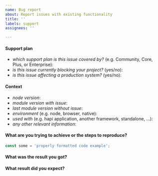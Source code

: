 ```yaml
---
name: Bug report
about: Report issues with existing functionality
title: ''
labels: support
assignees: ''

---
```


<!--
  ⚠️ ⚠️ ⚠️ ⚠️ ⚠️ ⚠️
  You must complete this entire issue template to receive support. You MUST NOT remove, change, or replace the template with your own format. A missing or incomplete report will cause your issue to be closed without comment. Please respect the time and experience that went into this template. It is here for a reason. Thank you!
  ⚠️ ⚠️ ⚠️ ⚠️ ⚠️ ⚠️
-->

#### Support plan

<!--
We are here to help!

You do not need to pay to receive support. Free community based support is, by its nature, limited to available community members able to help. Most community support issues are resolved within 2 weeks.

Before submitting an issue, please review the various support plans available at https://hapi.dev/support/. That page includes useful information about faster and free channels to ask questions, as well as priority support options to meet you needs.
-->

* *which support plan is this issue covered by?* (e.g. Community, Core, Plus, or Enterprise): 
* *is this issue currently blocking your project?* (yes/no):
* *is this issue affecting a production system?* (yes/no):

#### Context

* *node version*: 
* *module version with issue*: 
* *last module version without issue*: 
* *environment* (e.g. node, browser, native): 
* *used with* (e.g. hapi application, another framework, standalone, ...):
* *any other relevant information*:

#### What are you trying to achieve or the steps to reproduce?

<!--
Describe your issue in detail, including full steps to reproduce the issue, any configuration, schemas, code samples, or inputs needed. Make sure to wrap all code examples in backticks so that they display correctly. Before submitting an issue, make sure to click on the Preview tab above to verify everything is formatted correctly.
-->

```js
const some = 'properly formatted code example';
```

#### What was the result you got?

#### What result did you expect?
